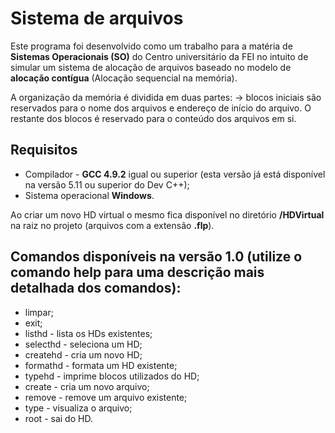 Sistema de arquivos
===================================================

Este programa foi desenvolvido como um trabalho para a matéria de **Sistemas Operacionais (SO)** do Centro universitário da FEI no intuito de simular um sistema de alocação de arquivos baseado no modelo de **alocação contígua** (Alocação sequencial na memória).

A organização da memória é dividida em duas partes:
   -> blocos iniciais são reservados para o nome dos arquivos e endereço de início do arquivo. O restante dos blocos é reservado para o conteúdo dos arquivos em si.
   
## Requisitos

* Compilador - **GCC 4.9.2** igual ou superior (esta versão já está disponível na versão 5.11 ou superior do Dev C++);
* Sistema operacional **Windows**.

Ao criar um novo HD virtual o mesmo fica disponível no diretório **/HDVirtual** na raiz no projeto (arquivos com a extensão **.flp**).

## Comandos disponíveis na versão 1.0 (utilize o comando help para uma descrição mais detalhada dos comandos):

* limpar;
* exit;
* listhd - lista os HDs existentes;
* selecthd - seleciona um HD;
* createhd - cria um novo HD;
* formathd - formata um HD existente;
* typehd - imprime blocos utilizados do HD;
* create - cria um novo arquivo;
* remove - remove um arquivo existente;
* type - visualiza o arquivo;
* root - sai do HD.


